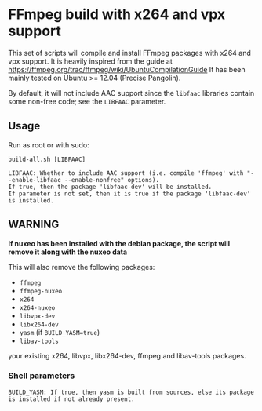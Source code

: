 # FFmpeg build with x264 and vpx support

This set of scripts will compile and install FFmpeg packages with x264 and vpx support.
It is heavily inspired from the guide at https://ffmpeg.org/trac/ffmpeg/wiki/UbuntuCompilationGuide
It has been mainly tested on Ubuntu >= 12.04 (Precise Pangolin).

By default, it will not include AAC support since the `libfaac` libraries contain some non-free code;
see the `LIBFAAC` parameter.

## Usage

Run as root or with sudo:

    build-all.sh [LIBFAAC]

    LIBFAAC: Whether to include AAC support (i.e. compile 'ffmpeg' with "--enable-libfaac --enable-nonfree" options).
    If true, then the package 'libfaac-dev' will be installed.
    If parameter is not set, then it is true if the package 'libfaac-dev' is installed.

## WARNING

**If nuxeo has been installed with the debian package, the script will remove it along with the nuxeo data**

This will also remove the following packages:

- `ffmpeg`
- `ffmpeg-nuxeo`
- `x264`
- `x264-nuxeo`
- `libvpx-dev`
- `libx264-dev`
- `yasm` (if `BUILD_YASM=true`)
- `libav-tools`

 your existing x264, libvpx, libx264-dev, ffmpeg and libav-tools packages.

### Shell parameters

    BUILD_YASM: If true, then yasm is built from sources, else its package is installed if not already present.


